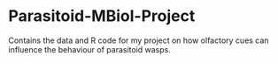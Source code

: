 # Parasitoid-MBiol-Project
Contains the data and R code for my project on how olfactory cues can influence the behaviour of parasitoid wasps. 
